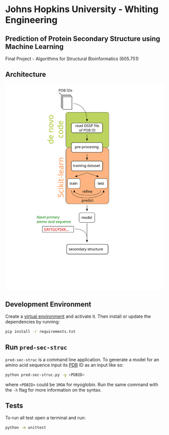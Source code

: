 # Johns Hopkins University - Whiting Engineering

## Prediction of Protein Secondary Structure using Machine Learning
Final Project - Algorithms for Structural Bioinformatics (605.751)

## Architecture
![architecture](./architecture.svg)

## Development Environment
Create a [virtual environment](https://docs.python.org/3/tutorial/venv.html) and activate it.
Then install or update the dependencies by running:
```bash
pip install -r requirements.txt
```

## Run `pred-sec-struc`

`pred-sec-struc` is a command line application. To generate a model for an amino acid sequence
input its [PDB](https://www.rcsb.org/) ID as an input like so:
```bash
python pred-sec-struc.py -g <PDBID>
```
where `<PDBID>` could be `1MOA` for myoglobin. Run the same command with the `-h` flag for more
information on the syntax.

## Tests
To run all test open a terminal and run:
```bash
python -m unittest
```




